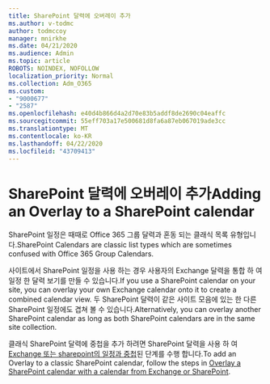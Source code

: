```yaml
---
title: SharePoint 달력에 오버레이 추가
ms.author: v-todmc
author: todmccoy
manager: mnirkhe
ms.date: 04/21/2020
ms.audience: Admin
ms.topic: article
ROBOTS: NOINDEX, NOFOLLOW
localization_priority: Normal
ms.collection: Adm_O365
ms.custom:
- "9000677"
- "2587"
ms.openlocfilehash: e40d4b866d4a2d70e83b5addf8de2690c04eaffc
ms.sourcegitcommit: 55eff703a17e500681d8fa6a87eb067019ade3cc
ms.translationtype: MT
ms.contentlocale: ko-KR
ms.lasthandoff: 04/22/2020
ms.locfileid: "43709413"
---
```

# <a name="adding-an-overlay-to-a-sharepoint-calendar"></a><span data-ttu-id="1fd6f-102">SharePoint 달력에 오버레이 추가</span><span class="sxs-lookup"><span data-stu-id="1fd6f-102">Adding an Overlay to a SharePoint calendar</span></span>

<span data-ttu-id="1fd6f-103">SharePoint 일정은 때때로 Office 365 그룹 달력과 혼동 되는 클래식 목록 유형입니다.</span><span class="sxs-lookup"><span data-stu-id="1fd6f-103">SharePoint Calendars are classic list types which are sometimes confused with Office 365 Group Calendars.</span></span>
 
<span data-ttu-id="1fd6f-104">사이트에서 SharePoint 일정을 사용 하는 경우 사용자의 Exchange 달력을 통합 하 여 일정 한 달력 보기를 만들 수 있습니다.</span><span class="sxs-lookup"><span data-stu-id="1fd6f-104">If you use a SharePoint calendar on your site, you can overlay your own Exchange calendar onto it to create a combined calendar view.</span></span> <span data-ttu-id="1fd6f-105">두 SharePoint 달력이 같은 사이트 모음에 있는 한 다른 SharePoint 일정에도 겹쳐 볼 수 있습니다.</span><span class="sxs-lookup"><span data-stu-id="1fd6f-105">Alternatively, you can overlay another SharePoint calendar as long as both SharePoint calendars are in the same site collection.</span></span>
 
<span data-ttu-id="1fd6f-106">클래식 SharePoint 달력에 중첩을 추가 하려면 SharePoint 달력을 사용 하 여 [Exchange 또는 sharepoint의 일정과 중첩](https://support.office.com/article/Overlay-a-SharePoint-calendar-with-a-calendar-from-Exchange-or-SharePoint-4CAEBE59-3994-4A94-9322-B31ABB8A5E9A)된 단계를 수행 합니다.</span><span class="sxs-lookup"><span data-stu-id="1fd6f-106">To add an Overlay to a classic SharePoint calendar, follow the steps in [Overlay a SharePoint calendar with a calendar from Exchange or SharePoint](https://support.office.com/article/Overlay-a-SharePoint-calendar-with-a-calendar-from-Exchange-or-SharePoint-4CAEBE59-3994-4A94-9322-B31ABB8A5E9A).</span></span>
